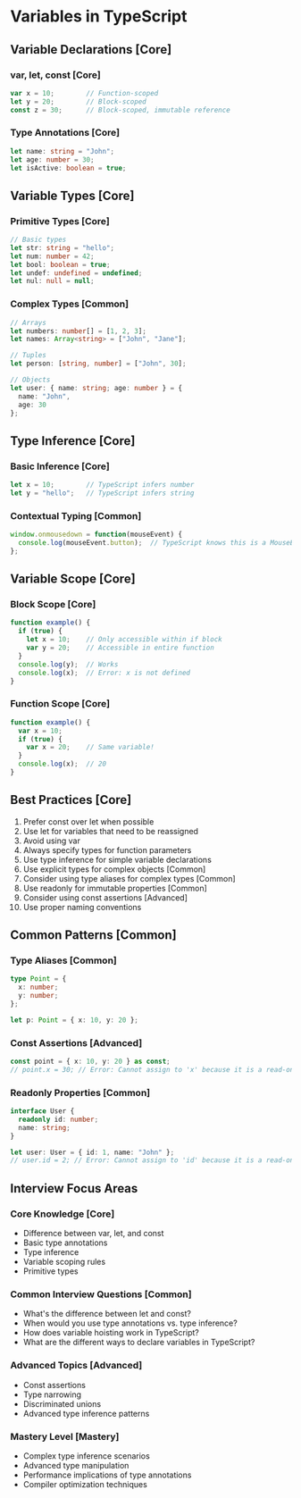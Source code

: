 # Variables in TypeScript

## Variable Declarations [Core]

### var, let, const [Core]
```typescript
var x = 10;        // Function-scoped
let y = 20;        // Block-scoped
const z = 30;      // Block-scoped, immutable reference
```

### Type Annotations [Core]
```typescript
let name: string = "John";
let age: number = 30;
let isActive: boolean = true;
```

## Variable Types [Core]

### Primitive Types [Core]
```typescript
// Basic types
let str: string = "hello";
let num: number = 42;
let bool: boolean = true;
let undef: undefined = undefined;
let nul: null = null;
```

### Complex Types [Common]
```typescript
// Arrays
let numbers: number[] = [1, 2, 3];
let names: Array<string> = ["John", "Jane"];

// Tuples
let person: [string, number] = ["John", 30];

// Objects
let user: { name: string; age: number } = {
  name: "John",
  age: 30
};
```

## Type Inference [Core]

### Basic Inference [Core]
```typescript
let x = 10;        // TypeScript infers number
let y = "hello";   // TypeScript infers string
```

### Contextual Typing [Common]
```typescript
window.onmousedown = function(mouseEvent) {
  console.log(mouseEvent.button);  // TypeScript knows this is a MouseEvent
};
```

## Variable Scope [Core]

### Block Scope [Core]
```typescript
function example() {
  if (true) {
    let x = 10;    // Only accessible within if block
    var y = 20;    // Accessible in entire function
  }
  console.log(y);  // Works
  console.log(x);  // Error: x is not defined
}
```

### Function Scope [Core]
```typescript
function example() {
  var x = 10;
  if (true) {
    var x = 20;    // Same variable!
  }
  console.log(x);  // 20
}
```

## Best Practices [Core]

1. Prefer const over let when possible
2. Use let for variables that need to be reassigned
3. Avoid using var
4. Always specify types for function parameters
5. Use type inference for simple variable declarations
6. Use explicit types for complex objects [Common]
7. Consider using type aliases for complex types [Common]
8. Use readonly for immutable properties [Common]
9. Consider using const assertions [Advanced]
10. Use proper naming conventions

## Common Patterns [Common]

### Type Aliases [Common]
```typescript
type Point = {
  x: number;
  y: number;
};

let p: Point = { x: 10, y: 20 };
```

### Const Assertions [Advanced]
```typescript
const point = { x: 10, y: 20 } as const;
// point.x = 30; // Error: Cannot assign to 'x' because it is a read-only property
```

### Readonly Properties [Common]
```typescript
interface User {
  readonly id: number;
  name: string;
}

let user: User = { id: 1, name: "John" };
// user.id = 2; // Error: Cannot assign to 'id' because it is a read-only property
```

## Interview Focus Areas

### Core Knowledge [Core]
- Difference between var, let, and const
- Basic type annotations
- Type inference
- Variable scoping rules
- Primitive types

### Common Interview Questions [Common]
- What's the difference between let and const?
- When would you use type annotations vs. type inference?
- How does variable hoisting work in TypeScript?
- What are the different ways to declare variables in TypeScript?

### Advanced Topics [Advanced]
- Const assertions
- Type narrowing
- Discriminated unions
- Advanced type inference patterns

### Mastery Level [Mastery]
- Complex type inference scenarios
- Advanced type manipulation
- Performance implications of type annotations
- Compiler optimization techniques
